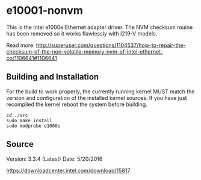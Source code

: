 # e10001-nonvm

This is the Intel e1000e Ethernet adapter driver. The NVM checksum rouine has been removed so it works flawlessly with i219-V models.

Read more: http://superuser.com/questions/1104537/how-to-repair-the-checksum-of-the-non-volatile-memory-nvm-of-intel-ethernet-co/1106641#1106641

Building and Installation
-------------------------

For the build to work properly, the currently running kernel MUST match the version and configuration of the installed kernel sources. If you have just recompiled the kernel reboot the system before building.

```
cd ./src
sudo make install
sudo modprobe e1000e
```

Source
------
Version: 3.3.4 (Latest) Date: 5/20/2016

https://downloadcenter.intel.com/download/15817